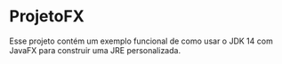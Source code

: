 # ProjetoFX

Esse projeto contém um exemplo funcional de como usar o JDK 14 com JavaFX para construir uma JRE personalizada.